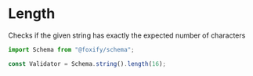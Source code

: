 # Length

Checks if the given string has exactly the expected number of characters

```typescript
import Schema from "@foxify/schema";

const Validator = Schema.string().length(16);
```

